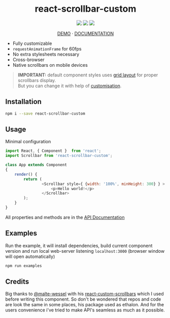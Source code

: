 <h1 align="center">react-scrollbar-custom</h1>
<p align="center">
<a href="https://www.npmjs.com/package/react-scrollbar-custom"><img src="https://img.shields.io/npm/l/react-scrollbar-custom.svg" /></a>
<a href="https://www.npmjs.com/package/react-scrollbar-custom"><img src="https://img.shields.io/npm/v/react-scrollbar-custom.svg" /></a>
<a href="https://www.npmjs.com/package/react-scrollbar-custom"><img src="https://img.shields.io/npm/dt/react-scrollbar-custom.svg" /></a>
<a></a>
</p>
<p align="center">
    <a href="https://xobotyi.github.io/react-scrollbars-custom/">DEMO</a> · <a href="https://github.com/xobotyi/react-scrollbars-custom/tree/master/docs">DOCUMENTATION</a>
</p>

* Fully customizable
* `requestAnimationFrame` for 60fps
* No extra stylesheets necessary
* Cross-browser
* Native scrollbars on mobile devices

>**IMPORTANT:** default component styles uses [grid layout](https://developer.mozilla.org/docs/Web/CSS/CSS_Grid_Layout/Basic_Concepts_of_Grid_Layout) for proper scrollbars display.  
>But you can change it with help of [customisation](https://github.com/xobotyi/react-scrollbars-custom/tree/master/docs/CUSTOMISATION.md). 

## Installation
```bash
npm i --save react-scrollbar-custom
```

## Usage
Minimal configuration
```javascript
import React, { Component }  from 'react';
import Scrollbar from 'react-scrollbar-custom';

class App extends Component
{
    render() {
        return (
                <Scrollbar style={ {width: '100%', minHeight: 300} } >
                    <p>Hello world!</p>
                </Scrollbar>
        );
    }
}
```
All properties and methods are in the [API Documentation](https://github.com/xobotyi/react-scrollbars-custom/tree/master/docs/API.md)

## Examples
Run the example, it will install dependencies, build current component version and run local web-server listening `localhost:3000` (browser window will open automatically)
```bash
npm run examples
```

## Credits
Big thanks to [@malte-wessel](https://github.com/malte-wessel) with his [react-custom-scrollbars](https://github.com/malte-wessel/react-custom-scrollbars) which I used before writing this component.
So don't be wondered that repos and code are look the same in some places, his package used as ethalon. And for the users convenience i've tried to make API's seamless as much as it possible.